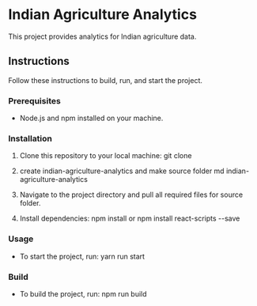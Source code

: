 # Indian Agriculture Analytics

This project provides analytics for Indian agriculture data.

## Instructions

Follow these instructions to build, run, and start the project.

### Prerequisites
- Node.js and npm installed on your machine.

### Installation
1. Clone this repository to your local machine:
git clone <repository-url>



2. create indian-agriculture-analytics and make source folder
   md indian-agriculture-analytics
   
4. Navigate to the project directory and pull all required files for source folder.
   

6. Install dependencies:
npm install 
or 
npm install react-scripts --save

### Usage
- To start the project, run:
   yarn run start

   
### Build
- To build the project, run:
   npm run build

